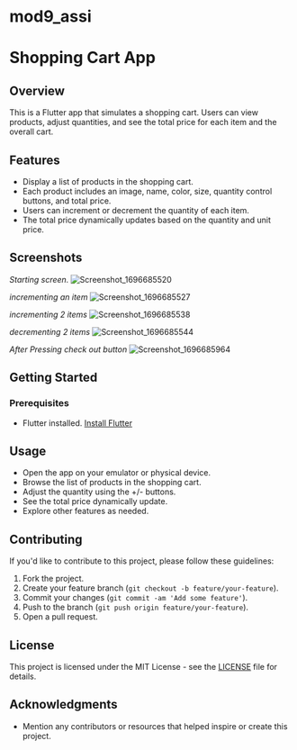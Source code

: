 # mod9_assi

# Shopping Cart App

## Overview

This is a Flutter app that simulates a shopping cart. Users can view products, adjust quantities, and see the total price for each item and the overall cart.

## Features

- Display a list of products in the shopping cart.
- Each product includes an image, name, color, size, quantity control buttons, and total price.
- Users can increment or decrement the quantity of each item.
- The total price dynamically updates based on the quantity and unit price.

## Screenshots

*Starting screen.*
![Screenshot_1696685520](https://github.com/ob1Kenoobi/mod9-assignment/assets/140194680/9f18f6b1-aed1-42f7-b3f4-d7861822f7bf)

*incrementing an item*
![Screenshot_1696685527](https://github.com/ob1Kenoobi/mod9-assignment/assets/140194680/6cc8f3c8-9863-420c-82b2-a3a5847a6aa3)

*incrementing 2 items*
![Screenshot_1696685538](https://github.com/ob1Kenoobi/mod9-assignment/assets/140194680/43a108f4-5271-4fbd-9fa8-e6cee6d9b117)

*decrementing 2 items*
![Screenshot_1696685544](https://github.com/ob1Kenoobi/mod9-assignment/assets/140194680/8fd36efd-7107-4bb8-8be9-7e8b6abf90db)

*After Pressing check out button*
![Screenshot_1696685964](https://github.com/ob1Kenoobi/mod9-assignment/assets/140194680/74a4407a-84e9-4dcf-a890-bc3348cb6807)


## Getting Started

### Prerequisites

- Flutter installed. [Install Flutter](https://flutter.dev/docs/get-started/install)

## Usage

- Open the app on your emulator or physical device.
- Browse the list of products in the shopping cart.
- Adjust the quantity using the +/- buttons.
- See the total price dynamically update.
- Explore other features as needed.

## Contributing

If you'd like to contribute to this project, please follow these guidelines:

1. Fork the project.
2. Create your feature branch (`git checkout -b feature/your-feature`).
3. Commit your changes (`git commit -am 'Add some feature'`).
4. Push to the branch (`git push origin feature/your-feature`).
5. Open a pull request.

## License

This project is licensed under the MIT License - see the [LICENSE](LICENSE) file for details.

## Acknowledgments

- Mention any contributors or resources that helped inspire or create this project.

